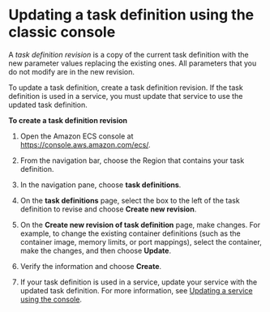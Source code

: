 # Updating a task definition using the classic console<a name="update-task-definition"></a>

A *task definition revision* is a copy of the current task definition with the new parameter values replacing the existing ones\. All parameters that you do not modify are in the new revision\.

To update a task definition, create a task definition revision\. If the task definition is used in a service, you must update that service to use the updated task definition\.

**To create a task definition revision**

1. Open the Amazon ECS console at [https://console\.aws\.amazon\.com/ecs/](https://console.aws.amazon.com/ecs/)\.

1. From the navigation bar, choose the Region that contains your task definition\.

1. In the navigation pane, choose **task definitions**\.

1. On the **task definitions** page, select the box to the left of the task definition to revise and choose **Create new revision**\.

1. On the **Create new revision of task definition** page, make changes\. For example, to change the existing container definitions \(such as the container image, memory limits, or port mappings\), select the container, make the changes, and then choose **Update**\.

1. Verify the information and choose **Create**\.

1. If your task definition is used in a service, update your service with the updated task definition\. For more information, see [Updating a service using the console](update-service-console-v2.md)\.